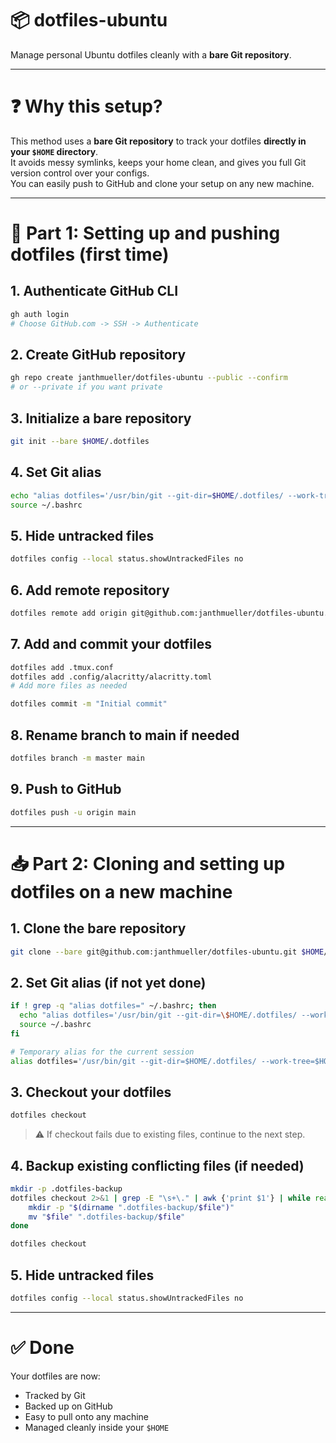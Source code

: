 # 📦 dotfiles-ubuntu

Manage personal Ubuntu dotfiles cleanly with a **bare Git repository**.

---

# ❓ Why this setup?

This method uses a **bare Git repository** to track your dotfiles **directly in your `$HOME` directory**.  
It avoids messy symlinks, keeps your home clean, and gives you full Git version control over your configs.  
You can easily push to GitHub and clone your setup on any new machine.

---

# 📂 Part 1: Setting up and pushing dotfiles (first time)

## 1. Authenticate GitHub CLI

```bash
gh auth login
# Choose GitHub.com -> SSH -> Authenticate
```

## 2. Create GitHub repository

```bash
gh repo create janthmueller/dotfiles-ubuntu --public --confirm
# or --private if you want private
```

## 3. Initialize a bare repository

```bash
git init --bare $HOME/.dotfiles
```

## 4. Set Git alias

```bash
echo "alias dotfiles='/usr/bin/git --git-dir=$HOME/.dotfiles/ --work-tree=$HOME'" >> ~/.bashrc
source ~/.bashrc
```

## 5. Hide untracked files

```bash
dotfiles config --local status.showUntrackedFiles no
```

## 6. Add remote repository

```bash
dotfiles remote add origin git@github.com:janthmueller/dotfiles-ubuntu.git
```

## 7. Add and commit your dotfiles

```bash
dotfiles add .tmux.conf
dotfiles add .config/alacritty/alacritty.toml
# Add more files as needed

dotfiles commit -m "Initial commit"
```

## 8. Rename branch to main if needed

```bash
dotfiles branch -m master main
```

## 9. Push to GitHub

```bash
dotfiles push -u origin main
```

---

# 📥 Part 2: Cloning and setting up dotfiles on a new machine

## 1. Clone the bare repository

```bash
git clone --bare git@github.com:janthmueller/dotfiles-ubuntu.git $HOME/.dotfiles
```

## 2. Set Git alias (if not yet done)

```bash
if ! grep -q "alias dotfiles=" ~/.bashrc; then
  echo "alias dotfiles='/usr/bin/git --git-dir=\$HOME/.dotfiles/ --work-tree=\$HOME'" >> ~/.bashrc
  source ~/.bashrc
fi

# Temporary alias for the current session
alias dotfiles='/usr/bin/git --git-dir=$HOME/.dotfiles/ --work-tree=$HOME'
```

## 3. Checkout your dotfiles

```bash
dotfiles checkout
```

> ⚠️ If checkout fails due to existing files, continue to the next step.

## 4. Backup existing conflicting files (if needed)

```bash
mkdir -p .dotfiles-backup
dotfiles checkout 2>&1 | grep -E "\s+\." | awk {'print $1'} | while read -r file; do
    mkdir -p "$(dirname ".dotfiles-backup/$file")"
    mv "$file" ".dotfiles-backup/$file"
done

dotfiles checkout
```

## 5. Hide untracked files

```bash
dotfiles config --local status.showUntrackedFiles no
```

---

# ✅ Done

Your dotfiles are now:

- Tracked by Git
- Backed up on GitHub
- Easy to pull onto any machine
- Managed cleanly inside your `$HOME`

